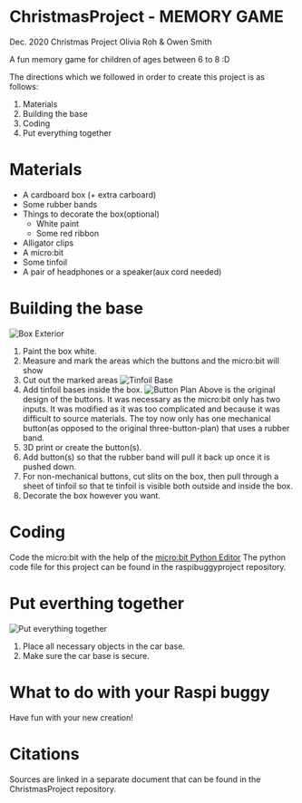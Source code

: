 # ChristmasProject - MEMORY GAME
Dec. 2020 Christmas Project
Olivia Roh & Owen Smith

A fun memory game for children of ages between 6 to 8 :D

The directions which we followed in order to create this project is as follows:

1. Materials
2. Building the base
3. Coding
4. Put everything together

# Materials

- A cardboard box (+ extra carboard)
- Some rubber bands
- Things to decorate the box(optional)
  - White paint
  - Some red ribbon
- Alligator clips
- A micro:bit
- Some tinfoil
- A pair of headphones or a speaker(aux cord needed)

# Building the base

![Box Exterior]()
1. Paint the box white.
2. Measure and mark the areas which the buttons and the micro:bit will show
3. Cut out the marked areas
![Tinfoil Base]()
4. Add tinfoil bases inside the box.
![Button Plan](https://i.ibb.co/McSK7bg/t-spring.png)
Above is the original design of the buttons. It was necessary as the micro:bit only has two inputs.
It was modified as it was too complicated and because it was difficult to source materials.
The toy now only has one mechanical button(as opposed to the original three-button-plan) that uses a rubber band.
5. 3D print or create the button(s).
6. Add button(s) so that the rubber band will pull it back up once it is pushed down.
7. For non-mechanical buttons, cut slits on the box, then pull through a sheet of tinfoil so that te tinfoil is visible both outside and inside the box.
8. Decorate the box however you want.

# Coding
Code the micro:bit with the help of the [micro:bit Python Editor](https://python.microbit.org/v/2)
The python code file for this project can be found in the raspibuggyproject repository.

# Put everthing together
![Put everything together](https://i.ibb.co/1J7Pgsg/IMG-2559.jpg)
1. Place all necessary objects in the car base.
2. Make sure the car base is secure.

# What to do with your Raspi buggy
Have fun with your new creation!

# Citations
Sources are linked in a separate document that can be found in the ChristmasProject repository.
